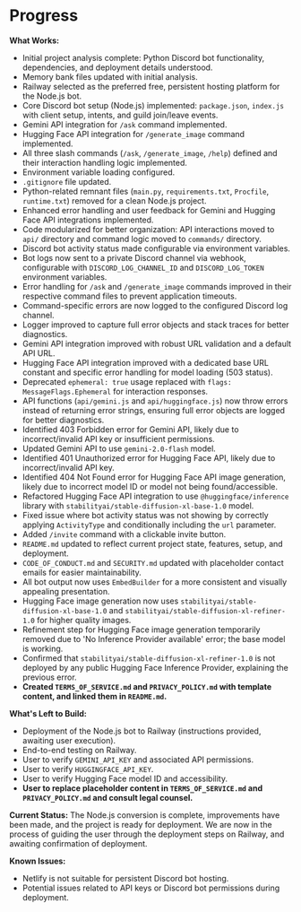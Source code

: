 # Progress

**What Works:**
- Initial project analysis complete: Python Discord bot functionality, dependencies, and deployment details understood.
- Memory bank files updated with initial analysis.
- Railway selected as the preferred free, persistent hosting platform for the Node.js bot.
- Core Discord bot setup (Node.js) implemented: `package.json`, `index.js` with client setup, intents, and guild join/leave events.
- Gemini API integration for `/ask` command implemented.
- Hugging Face API integration for `/generate_image` command implemented.
- All three slash commands (`/ask`, `/generate_image`, `/help`) defined and their interaction handling logic implemented.
- Environment variable loading configured.
- `.gitignore` file updated.
- Python-related remnant files (`main.py`, `requirements.txt`, `Procfile`, `runtime.txt`) removed for a clean Node.js project.
- Enhanced error handling and user feedback for Gemini and Hugging Face API integrations implemented.
- Code modularized for better organization: API interactions moved to `api/` directory and command logic moved to `commands/` directory.
- Discord bot activity status made configurable via environment variables.
- Bot logs now sent to a private Discord channel via webhook, configurable with `DISCORD_LOG_CHANNEL_ID` and `DISCORD_LOG_TOKEN` environment variables.
- Error handling for `/ask` and `/generate_image` commands improved in their respective command files to prevent application timeouts.
- Command-specific errors are now logged to the configured Discord log channel.
- Logger improved to capture full error objects and stack traces for better diagnostics.
- Gemini API integration improved with robust URL validation and a default API URL.
- Hugging Face API integration improved with a dedicated base URL constant and specific error handling for model loading (503 status).
- Deprecated `ephemeral: true` usage replaced with `flags: MessageFlags.Ephemeral` for interaction responses.
- API functions (`api/gemini.js` and `api/huggingface.js`) now throw errors instead of returning error strings, ensuring full error objects are logged for better diagnostics.
- Identified 403 Forbidden error for Gemini API, likely due to incorrect/invalid API key or insufficient permissions.
- Updated Gemini API to use `gemini-2.0-flash` model.
- Identified 401 Unauthorized error for Hugging Face API, likely due to incorrect/invalid API key.
- Identified 404 Not Found error for Hugging Face API image generation, likely due to incorrect model ID or model not being found/accessible.
- Refactored Hugging Face API integration to use `@huggingface/inference` library with `stabilityai/stable-diffusion-xl-base-1.0` model.
- Fixed issue where bot activity status was not showing by correctly applying `ActivityType` and conditionally including the `url` parameter.
- Added `/invite` command with a clickable invite button.
- `README.md` updated to reflect current project state, features, setup, and deployment.
- `CODE_OF_CONDUCT.md` and `SECURITY.md` updated with placeholder contact emails for easier maintainability.
- All bot output now uses `EmbedBuilder` for a more consistent and visually appealing presentation.
- Hugging Face image generation now uses `stabilityai/stable-diffusion-xl-base-1.0` and `stabilityai/stable-diffusion-xl-refiner-1.0` for higher quality images.
- Refinement step for Hugging Face image generation temporarily removed due to 'No Inference Provider available' error; the base model is working.
- Confirmed that `stabilityai/stable-diffusion-xl-refiner-1.0` is not deployed by any public Hugging Face Inference Provider, explaining the previous error.
- **Created `TERMS_OF_SERVICE.md` and `PRIVACY_POLICY.md` with template content, and linked them in `README.md`.**

**What's Left to Build:**
- Deployment of the Node.js bot to Railway (instructions provided, awaiting user execution).
- End-to-end testing on Railway.
- User to verify `GEMINI_API_KEY` and associated API permissions.
- User to verify `HUGGINGFACE_API_KEY`.
- User to verify Hugging Face model ID and accessibility.
- **User to replace placeholder content in `TERMS_OF_SERVICE.md` and `PRIVACY_POLICY.md` and consult legal counsel.**

**Current Status:**
The Node.js conversion is complete, improvements have been made, and the project is ready for deployment. We are now in the process of guiding the user through the deployment steps on Railway, and awaiting confirmation of deployment.

**Known Issues:**
- Netlify is not suitable for persistent Discord bot hosting.
- Potential issues related to API keys or Discord bot permissions during deployment.
